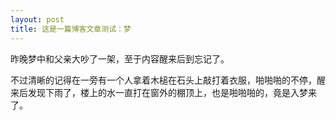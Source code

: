 ```yaml
---
layout: post
title: 这是一篇博客文章测试：梦
--- 
```


昨晚梦中和父亲大吵了一架，至于内容醒来后到忘记了。

不过清晰的记得在一旁有一个人拿着木槌在石头上敲打着衣服，啪啪啪的不停，醒来后发现下雨了，楼上的水一直打在窗外的棚顶上，也是啪啪啪的，竟是入梦来了。